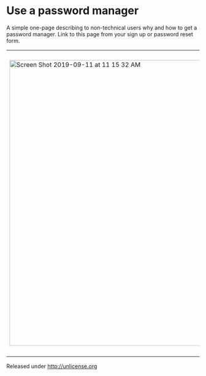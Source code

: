 # Use a password manager

A simple one-page describing to non-technical users why and how to get a password manager. Link to this page from your sign up or password reset form.

| | |
| --- | --- |
| <img width="745" alt="Screen Shot 2019-09-11 at 11 15 32 AM" src="https://user-images.githubusercontent.com/1221423/64723549-93632d00-d485-11e9-8c6a-334aef2797da.png"> | <img width="792" alt="Screen Shot 2019-09-11 at 11 02 32 AM" src="https://user-images.githubusercontent.com/1221423/64722669-c5738f80-d483-11e9-8d09-b8ca6a2f9d76.png"> |

Released under <http://unlicense.org>
